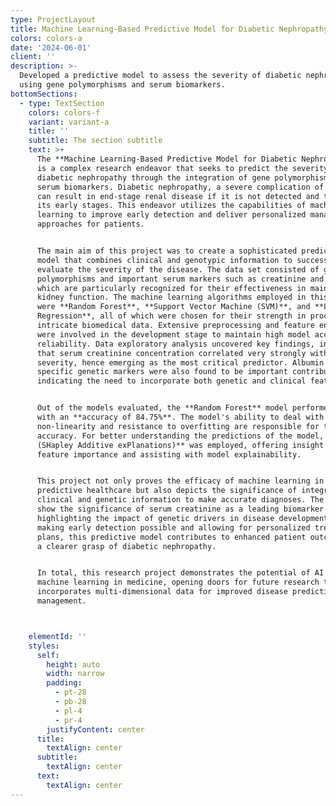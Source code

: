 ```yaml
---
type: ProjectLayout
title: Machine Learning-Based Predictive Model for Diabetic Nephropathy
colors: colors-a
date: '2024-06-01'
client: ''
description: >-
  Developed a predictive model to assess the severity of diabetic nephropathy
  using gene polymorphisms and serum biomarkers.
bottomSections:
  - type: TextSection
    colors: colors-f
    variant: variant-a
    title: ''
    subtitle: The section subtitle
    text: >+
      The **Machine Learning-Based Predictive Model for Diabetic Nephropathy**
      is a complex research endeavor that seeks to predict the severity of
      diabetic nephropathy through the integration of gene polymorphisms and
      serum biomarkers. Diabetic nephropathy, a severe complication of diabetes,
      can result in end-stage renal disease if it is not detected and treated in
      its early stages. This endeavor utilizes the capabilities of machine
      learning to improve early detection and deliver personalized management
      approaches for patients.


      The main aim of this project was to create a sophisticated predictive
      model that combines clinical and genotypic information to successfully
      evaluate the severity of the disease. The data set consisted of gene
      polymorphisms and important serum markers such as creatinine and albumin,
      which are particularly recognized for their effectiveness in maintaining
      kidney function. The machine learning algorithms employed in this research
      were **Random Forest**, **Support Vector Machine (SVM)**, and **Logistic
      Regression**, all of which were chosen for their strength in processing
      intricate biomedical data. Extensive preprocessing and feature engineering
      were involved in the development stage to maintain high model accuracy and
      reliability. Data exploratory analysis uncovered key findings, including
      that serum creatinine concentration correlated very strongly with disease
      severity, hence emerging as the most critical predictor. Albumin and
      specific genetic markers were also found to be important contributors,
      indicating the need to incorporate both genetic and clinical features.


      Out of the models evaluated, the **Random Forest** model performed best
      with an **accuracy of 84.75%**. The model's ability to deal with
      non-linearity and resistance to overfitting are responsible for the high
      accuracy. For better understanding the predictions of the model, **SHAP
      (SHapley Additive exPlanations)** was employed, offering insight into
      feature importance and assisting with model explainability.


      This project not only proves the efficacy of machine learning in
      predictive healthcare but also depicts the significance of integrating
      clinical and genetic information to make accurate diagnoses. The results
      show the significance of serum creatinine as a leading biomarker while
      highlighting the impact of genetic drivers in disease development. By
      making early detection possible and allowing for personalized treatment
      plans, this predictive model contributes to enhanced patient outcomes and
      a clearer grasp of diabetic nephropathy.


      In total, this research project demonstrates the potential of AI and
      machine learning in medicine, opening doors for future research that
      incorporates multi-dimensional data for improved disease prediction and
      management.



    elementId: ''
    styles:
      self:
        height: auto
        width: narrow
        padding:
          - pt-28
          - pb-28
          - pl-4
          - pr-4
        justifyContent: center
      title:
        textAlign: center
      subtitle:
        textAlign: center
      text:
        textAlign: center
---
```

